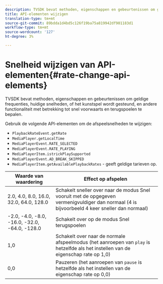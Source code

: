 ```yaml
---
description: TVSDK bevat methoden, eigenschappen en gebeurtenissen om geldige frequenties, huidige snelheden, of het kunstspel wordt gesteund, en andere functionaliteit met betrekking tot snel voorwaarts en terugspoelen te bepalen.
title: API-elementen wijzigen
translation-type: tm+mt
source-git-commit: 89bdda1d4bd5c126f19ba75a819942df901183d1
workflow-type: tm+mt
source-wordcount: '127'
ht-degree: 3%

---
```



# Snelheid wijzigen van API-elementen{#rate-change-api-elements}

TVSDK bevat methoden, eigenschappen en gebeurtenissen om geldige frequenties, huidige snelheden, of het kunstspel wordt gesteund, en andere functionaliteit met betrekking tot snel voorwaarts en terugspoelen te bepalen.

<!--<a id="section_36576E92DE6343AEBD0BBD662502365D"></a>-->

Gebruik de volgende API-elementen om de afspeelsnelheden te wijzigen:

* `PlaybackRateEvent.getRate`
* `MediaPlayer.getLocalTime`
* `MediaPlayerEvent.RATE_SELECTED`
* `MediaPlayerEvent.RATE_PLAYING`
* `MediaPlayerItem.istrickPlaySupported`
* `MediaPlayerEvent.AD_BREAK_SKIPPED`
* `MediaPlayerItem.getAvailablePlaybackRates` - geeft geldige tarieven op.

| Waarde van waardering | Effect op afspelen |
|---|---|
| 2.0, 4.0, 8.0, 16.0, 32.0, 64.0, 128.0 | Schakelt sneller over naar de modus Snel vooruit met de opgegeven vermenigvuldiger dan normaal (4 is bijvoorbeeld 4 keer sneller dan normaal) |
| -2.0, -4.0, -8.0, -16.0, -32.0, -64.0, -128.0 | Schakelt over op de modus Snel terugspoelen |
| 1,0 | Schakelt over naar de normale afspeelmodus (het aanroepen van `play` is hetzelfde als het instellen van de eigenschap rate op 1,0) |
| 0,0 | Pauzeren (het aanroepen van `pause` is hetzelfde als het instellen van de eigenschap rate op 0,0) |


